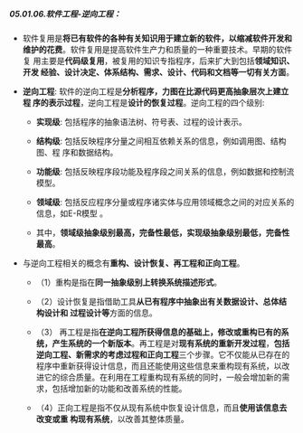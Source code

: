 ##### 05.01.06.软件工程-逆向工程：

- 软件复用是**将已有软件的各种有关知识用于建立新的软件，以缩减软件开发和
  维护的花费**。软件复用是提高软件生产力和质量的一种重要技术。早期的软件复
  用主要是**代码级复用**，被复用的知识专指程序，后来扩大到包括**领域知识、开发
  经验、设计决定、体系结构、需求、设计、代码和文档等一切有关方面**。

- **逆向工程**: 软件的逆向工程是**分析程序，力图在比源代码更高抽象层次上建立程
  序的表示过程**，逆向工程是**设计的恢复过程**。逆向工程的四个级别:
  
  - **实现级**: 包括程序的抽象语法树、符号表、过程的设计表示。
  
  - **结构级**: 包括反映程序分量之间相互依赖关系的信息，例如调用图、结构图、程
    序和数据结构。
  
  - **功能级**: 包括反映程序段功能及程序段之间关系的信息，例如数据和控制流模型。
  
  - **领域级**: 包括反应程序分量或程序诸实体与应用领域概念之间的对应关系的信息，如E-R模型 。
  
  - 其中，**领域级抽象级别最高，完备性最低，实现级抽象级别最低，完备性最高**。

- 与逆向工程相关的概念有**重构、设计恢复、再工程和正向工程**。
  
  - （1）重构是指在**同一抽象级别上转换系统描述形式**。
  
  - （2）设计恢复是指借助工具**从已有程序中抽象出有关数据设计、总体结构设计和
    过程设计等**方面的信息。
  
  - （3） 再工程是指**在逆向工程所获得信息的基础上，修改或重构已有的系统，产生系统的一个新版本**。再工程是对**现有系统的重新开发过程**，**包括逆向工程、新需求的考虑过程和正向工程**三个步骤。它不仅能从已存在的程序中重新获得设计信息，而且还能使用这些信息来重构现有系统，以改进它的综合质量。在利用在工程重构现有系统的同时，一般会增加新的需求，包括增加新的功能和改善系统的性能。
  
  - （4）正向工程是指不仅从现有系统中恢复设计信息，而且**使用该信息去改变或重
    构现有系统**，以改善其整体质量。
